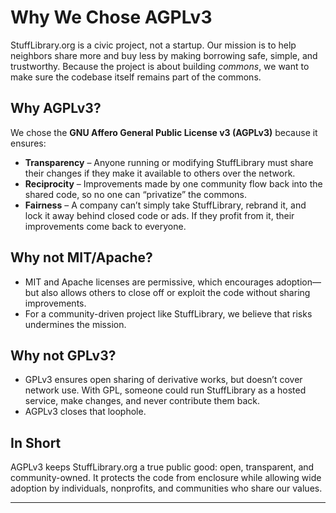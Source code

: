 # Why We Chose AGPLv3

StuffLibrary.org is a civic project, not a startup. Our mission is to help neighbors share more and buy less by making borrowing safe, simple, and trustworthy. Because the project is about building _commons_, we want to make sure the codebase itself remains part of the commons.

## Why AGPLv3?

We chose the **GNU Affero General Public License v3 (AGPLv3)** because it ensures:

- **Transparency** – Anyone running or modifying StuffLibrary must share their changes if they make it available to others over the network.
- **Reciprocity** – Improvements made by one community flow back into the shared code, so no one can “privatize” the commons.
- **Fairness** – A company can’t simply take StuffLibrary, rebrand it, and lock it away behind closed code or ads. If they profit from it, their improvements come back to everyone.

## Why not MIT/Apache?

- MIT and Apache licenses are permissive, which encourages adoption—but also allows others to close off or exploit the code without sharing improvements.
- For a community-driven project like StuffLibrary, we believe that risks undermines the mission.

## Why not GPLv3?

- GPLv3 ensures open sharing of derivative works, but doesn’t cover network use. With GPL, someone could run StuffLibrary as a hosted service, make changes, and never contribute them back.
- AGPLv3 closes that loophole.

## In Short

AGPLv3 keeps StuffLibrary.org a true public good: open, transparent, and community-owned. It protects the code from enclosure while allowing wide adoption by individuals, nonprofits, and communities who share our values.

---
